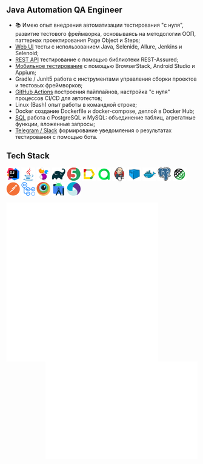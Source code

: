 ## Java Automation QA Engineer

<!-- - 🎓 Учусь в школе автоматизации тестирования на Java на платформе [QA.GURU](https://qa.guru/); -->
- 📚 Имею опыт внедрения автоматизации тестирования "с нуля", развитие тестового фреймворка, основываясь на методологии ООП, паттернах проектирования Page Object и Steps;
- [Web UI](https://github.com/sbrownbear/web_tests_java) тесты с использованием Java, Selenide, Allure, Jenkins и Selenoid;
- [REST API](https://github.com/sbrownbear/rest-api-tests/tree/specs) тестирование с помощью библиотеки REST-Assured;
- [Мобильное тестирование](https://github.com/sbrownbear/mobile-tests) с помощью BrowserStack, Android Studio и Appium;
- Gradle / Junit5 работа с инструментами управления сборки проектов и тестовых фреймворков;
- [GitHub Actions](https://github.com/sbrownbear/allure-reports/actions) построения пайплайнов, настройка "с нуля" процессов CI/CD для автотестов;
- Linux (Bash) опыт работы в командной строке;
- Docker создание Dockerfile и docker-compose, деплой в Docker Hub;
- [SQL](https://github.com/sbrownbear/sql_practice) работа с PostgreSQL и MySQL: объединение таблиц, агрегатные функции, вложенные запросы;
- [Telegram / Slack](https://github.com/sbrownbear/telegram-bot_notifications) формирование уведомления о результатах тестирования с помощью бота.
<!-- - 📋 Локализация, регистрация и учёт дефектов в Jira; -->
<!-- - 📂 Умею работать с VCS Git, сервисами GitHub и Gitlab; -->
<!-- - 😎 Применение различных техник тест-дизайна для обеспечения максимального тестового покрытия; -->
<!-- - 🚴 Владею архитектурной [визуализацией](https://www.behance.net/sergeykonoplev58), умею рисовать и играю в теннис. -->

<!-- ---
- **Мои pet-проекты:** 
    - Web UI (ссылка) - краткое описание (технологии и что подключил)
    - REST API (ссылка) - краткое описание (технологии и что подключил)
    - [Тестирование мобильного приложения "Wikipedia"](https://github.com/sbrownbear/mobile-tests) с помощью BrowserStack (ветка main) и Android Strudio (ветка local). -->


## Tech Stack
<div align="left">
    <code><img alt='IntelliJ IDEA' height='36' title='IntelliJ IDEA' src='images/intellij-idea.svg'></code>
    <code><img alt='Java' height='36' title='Java' src='images/java.svg'></code>
    <code><img alt='Selenide' height='36' title='Selenide' src='images/selenide.svg'></code>
    <!-- <code><img alt='Selenium' height='42' title='Selenium' src='images/selenium.svg'></code> -->
    <code><img alt='Gradle' height='36' title='Gradle' src='images/gradle.svg'></code>
    <code><img alt='JUnit5' height='36' title='JUnit5' src='images/junit5.svg'></code>
    <code><img alt='Allure Report' height='36' title='Allure Report' src='images/allure-report.svg'></code>
    <code><img alt='Allure TestOps' height='36' title='Allure TestOps' src='images/allure-testops.svg'></code>
    <code><img alt='Jenkins' height='36' title='Jenkins' src='images/jenkins.svg'></code>
    <code><img alt='Selenoid' height='36' title='Selenoid' src='images/selenoid.svg'></code>
    <code><img alt='Docker' height='36' title='Docker' src='images/docker.svg'></code>
    <code><img alt='PostgreSQL' height='36' title='PostgreSQL' src='images/postgressql.svg'></code>
    <code><img alt='Rest-Assured' height='36' title='REST-Assured' src='images/rest-assured.svg'></code>
    <code><img alt='Postman' height='36' title='Postman' src='images/postman.svg'></code>
    <!-- <code><img alt='Git' height='38' title='Git' src='images/git.svg'></code> -->
    <code><img alt='GitHub Actions' height='36' title='GitHub Actions' src='images/github-actions.svg'></code>
    <!-- <code><img alt='GitHub' height='42' title='GitHub' src='images/github.svg'></code> -->
    <code><img alt='BrowserStack' height='36' title='BrowserStack' src='images/browserstack.svg'></code>
    <code><img alt='Android Studio' height='36' title='Android Studio' src='images/android-studio.svg'></code>
    <code><img alt='Appium' height='36' title='Appium' src='images/appium.svg'></code>
    <!-- <code><img alt='Jira' height='42' title='Jira' src='images/jira.svg'></code> -->
    <!-- <code><img alt='Markdown' height='42' title='Markdown' src='images/markdown.svg'></code> -->
    <!-- <code><img alt='HTML5' height='42' title='HTML5' src='images/html5.svg'></code>
    <code><img alt='CSS3' height='42' title='CSS3' src='images/css3.svg'></code> -->
    <!-- <code><img alt='Telegram' height='42' title='Telegram' src='images/telegram.svg'></code> -->
    <!-- <code><img alt='Spring' height='42' title='Spring' src='images/spring.svg'></code> -->
    <!-- <code><img alt='VSCVisual Studio Code' height='42' title='Visual Studio Code' src='images/vs-code.svg'></code> -->
    <!-- <code><img alt='Python' height='42' title='Python' src='images/python.svg'></code> -->
    <!-- <code><img alt='Figma' height='42' title='Figma' src='images/figma.svg'></code> -->
    <!-- <code><img alt='Photoshop' height='42' title='Photoshop' src='images/photoshop.svg'></code> -->
</div>


[<img align="left" width="400" alt="Languages" src="metrics.svg">](#)
[<img align="right" width="400" alt="Achievements" src="metrics.plugin.achievements.compact.svg">](#)
[<img align="right" width="400" alt="Detailed achievements" src="metrics.plugin.achievements.svg">](#)
